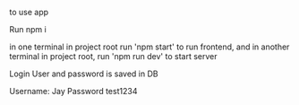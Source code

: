 to use app

Run npm i

in one terminal in project root run 'npm start' to run frontend, and in another terminal in project root, run 'npm run dev' to start server

Login User and password is saved in DB

Username: Jay
Password test1234
